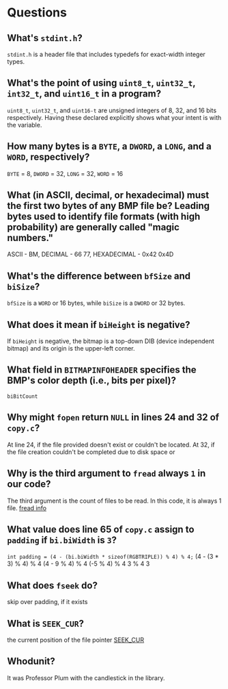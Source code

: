 # Questions

## What's `stdint.h`?

`stdint.h` is a header file that includes typedefs for exact-width integer types.

## What's the point of using `uint8_t`, `uint32_t`, `int32_t`, and `uint16_t` in a program?

`uint8_t`, `uint32_t`, and `uint16-t` are unsigned integers of 8, 32, and 16 bits respectively. Having these declared explicitly shows what your intent is with the variable.

## How many bytes is a `BYTE`, a `DWORD`, a `LONG`, and a `WORD`, respectively?

`BYTE` = 8, `DWORD` = 32, `LONG` = 32, `WORD` = 16

## What (in ASCII, decimal, or hexadecimal) must the first two bytes of any BMP file be? Leading bytes used to identify file formats (with high probability) are generally called "magic numbers."

ASCII - BM, DECIMAL - 66 77, HEXADECIMAL - 0x42 0x4D

## What's the difference between `bfSize` and `biSize`?

`bfSize` is a `WORD` or 16 bytes, while `biSize` is a `DWORD` or 32 bytes.

## What does it mean if `biHeight` is negative?

If `biHeight` is negative, the bitmap is a top-down DIB (device independent bitmap) and its origin is the upper-left corner.

## What field in `BITMAPINFOHEADER` specifies the BMP's color depth (i.e., bits per pixel)?

`biBitCount`

## Why might `fopen` return `NULL` in lines 24 and 32 of `copy.c`?

At line 24, if the file provided doesn't exist or couldn't be located. At 32, if the file creation couldn't be completed due to disk space or

## Why is the third argument to `fread` always `1` in our code?

The third argument is the count of files to be read. In this code, it is always 1 file. [fread info](http://www.cplusplus.com/reference/cstdio/fread/)

## What value does line 65 of `copy.c` assign to `padding` if `bi.biWidth` is `3`?

`int padding = (4 - (bi.biWidth * sizeof(RGBTRIPLE)) % 4) % 4;`
(4 - (3 * 3) % 4) % 4
(4 - 9 % 4) % 4
(-5 % 4) % 4
3 % 4
3

## What does `fseek` do?

skip over padding, if it exists

## What is `SEEK_CUR`?

the current position of the file pointer [SEEK_CUR](https://www.tutorialspoint.com/c_standard_library/c_function_fseek.htm)

## Whodunit?

It was Professor Plum with the candlestick in the library.